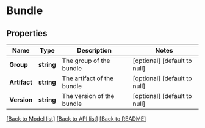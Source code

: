 # Bundle

## Properties
Name | Type | Description | Notes
------------ | ------------- | ------------- | -------------
**Group** | **string** | The group of the bundle | [optional] [default to null]
**Artifact** | **string** | The artifact of the bundle | [optional] [default to null]
**Version** | **string** | The version of the bundle | [optional] [default to null]

[[Back to Model list]](../README.md#documentation-for-models) [[Back to API list]](../README.md#documentation-for-api-endpoints) [[Back to README]](../README.md)


